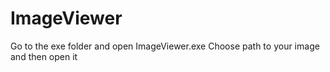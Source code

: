 # ImageViewer
Go to the exe folder and open ImageViewer.exe
Choose path to your image and then open it
